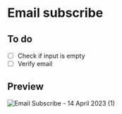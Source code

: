 # Email subscribe

## To do

- [ ] Check if input is empty
- [ ] Verify email

## Preview

![Email Subscribe - 14 April 2023 (1)](https://user-images.githubusercontent.com/100975883/232183845-7445faa0-c2bf-4806-851d-5c6b7e19344d.gif)
